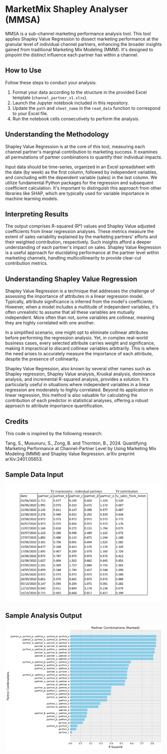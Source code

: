 # MarketMix Shapley Analyser (MMSA)

MMSA is a sub-channel marketing performance analysis tool. This tool applies Shapley Value Regression to dissect marketing performance at the granular level of individual channel partners, enhancing the broader insights gained from traditional Marketing Mix Modeling (MMM). It's designed to pinpoint the distinct influence each partner has within a channel.

## How to Use

Follow these steps to conduct your analysis:

1. Format your data according to the structure in the provided Excel template (`channel_partner_v1.xlsx`).
2. Launch the Jupyter notebook included in this repository.
3. Update the `path` and `sheet_name` in the `read_data` function to correspond to your Excel file.
4. Run the notebook cells consecutively to perform the analysis.

## Understanding the Methodology

Shapley Value Regression is at the core of this tool, measuring each channel partner's marginal contribution to marketing success. It examines all permutations of partner combinations to quantify their individual impacts.

Input data should be time-series, organized in an Excel spreadsheet with the date (by week) as the first column, followed by independent variables, and concluding with the dependent variable (sales) in the last column. We utilize fundamental Python packages for the regression and subsequent coefficient calculation. It's important to distinguish this approach from other libraries like SHAP, which are typically used for variable importance in machine learning models.

## Interpreting Results

The output comprises R-squared (R²) values and Shapley Value adjusted coefficients from linear regression analyses. These metrics measure the extent of sales variability explained by the marketing partners' efforts and their weighted contribution, respectively. Such insights afford a deeper understanding of each partner's impact on sales. Shapley Value Regression is a useful approach for elucidating performance at the partner level within marketing channels, handling multicollinearity to provide clear-cut contribution metrics.

## Understanding Shapley Value Regression

Shapley Value Regression is a technique that addresses the challenge of assessing the importance of attributes in a linear regression model. Typically, attribute significance is inferred from the model's coefficients. However, when a model includes a multitude of independent variables, it's often unrealistic to assume that all these variables are mutually independent. More often than not, some variables are collinear, meaning they are highly correlated with one another.

In a simplified scenario, one might opt to eliminate collinear attributes before performing the regression analysis. Yet, in complex real-world business cases, every selected attribute carries weight and significance, making it impractical to discard collinear variables arbitrarily. This is where the need arises to accurately measure the importance of each attribute, despite the presence of collinearity.

Shapley Value Regression, also known by several other names such as Shapley regression, Shapley Value analysis, Kruskal analysis, dominance analysis, and incremental R-squared analysis, provides a solution. It's particularly useful in situations where independent variables in a linear regression are moderately to highly correlated. Beyond its application in linear regression, this method is also valuable for calculating the contribution of each predictor in statistical analyses, offering a robust approach to attribute importance quantification.


## Credits

This code is inspired by the following research:

Tang, S., Musunuru, S., Zong, B. and Thornton, B., 2024. Quantifying Marketing Performance at Channel-Partner Level by Using Marketing Mix Modeling (MMM) and Shapley Value Regression. arXiv preprint arXiv:2401.05653.

## Sample Data Input
<img src="images/img3.png" alt="" width="650">

## Sample Analysis Output
<img src="images/img2.png" alt="" width="650">

